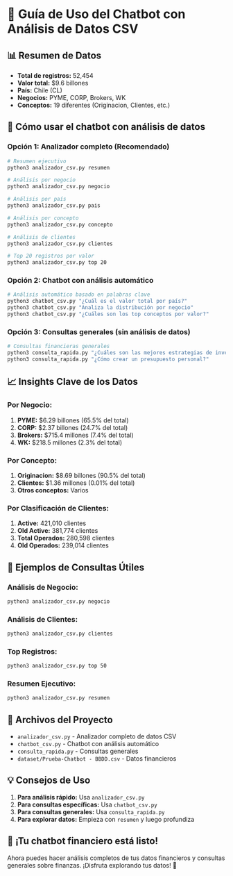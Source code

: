 # 🤖 Guía de Uso del Chatbot con Análisis de Datos CSV

## 📊 **Resumen de Datos**
- **Total de registros:** 52,454
- **Valor total:** $9.6 billones
- **País:** Chile (CL)
- **Negocios:** PYME, CORP, Brokers, WK
- **Conceptos:** 19 diferentes (Originacion, Clientes, etc.)

## 🚀 **Cómo usar el chatbot con análisis de datos**

### **Opción 1: Analizador completo (Recomendado)**
```bash
# Resumen ejecutivo
python3 analizador_csv.py resumen

# Análisis por negocio
python3 analizador_csv.py negocio

# Análisis por país
python3 analizador_csv.py pais

# Análisis por concepto
python3 analizador_csv.py concepto

# Análisis de clientes
python3 analizador_csv.py clientes

# Top 20 registros por valor
python3 analizador_csv.py top 20
```

### **Opción 2: Chatbot con análisis automático**
```bash
# Análisis automático basado en palabras clave
python3 chatbot_csv.py "¿Cuál es el valor total por país?"
python3 chatbot_csv.py "Analiza la distribución por negocio"
python3 chatbot_csv.py "¿Cuáles son los top conceptos por valor?"
```

### **Opción 3: Consultas generales (sin análisis de datos)**
```bash
# Consultas financieras generales
python3 consulta_rapida.py "¿Cuáles son las mejores estrategias de inversión?"
python3 consulta_rapida.py "¿Cómo crear un presupuesto personal?"
```

## 📈 **Insights Clave de los Datos**

### **Por Negocio:**
1. **PYME:** $6.29 billones (65.5% del total)
2. **CORP:** $2.37 billones (24.7% del total)
3. **Brokers:** $715.4 millones (7.4% del total)
4. **WK:** $218.5 millones (2.3% del total)

### **Por Concepto:**
1. **Originacion:** $8.69 billones (90.5% del total)
2. **Clientes:** $1.36 millones (0.01% del total)
3. **Otros conceptos:** Varios

### **Por Clasificación de Clientes:**
1. **Active:** 421,010 clientes
2. **Old Active:** 381,774 clientes
3. **Total Operados:** 280,598 clientes
4. **Old Operados:** 239,014 clientes

## 🎯 **Ejemplos de Consultas Útiles**

### **Análisis de Negocio:**
```bash
python3 analizador_csv.py negocio
```

### **Análisis de Clientes:**
```bash
python3 analizador_csv.py clientes
```

### **Top Registros:**
```bash
python3 analizador_csv.py top 50
```

### **Resumen Ejecutivo:**
```bash
python3 analizador_csv.py resumen
```

## 🔧 **Archivos del Proyecto**

- `analizador_csv.py` - Analizador completo de datos CSV
- `chatbot_csv.py` - Chatbot con análisis automático
- `consulta_rapida.py` - Consultas generales
- `dataset/Prueba-Chatbot - BBDD.csv` - Datos financieros

## 💡 **Consejos de Uso**

1. **Para análisis rápido:** Usa `analizador_csv.py`
2. **Para consultas específicas:** Usa `chatbot_csv.py`
3. **Para consultas generales:** Usa `consulta_rapida.py`
4. **Para explorar datos:** Empieza con `resumen` y luego profundiza

## 🎉 **¡Tu chatbot financiero está listo!**

Ahora puedes hacer análisis completos de tus datos financieros y consultas generales sobre finanzas. ¡Disfruta explorando tus datos! 🚀
